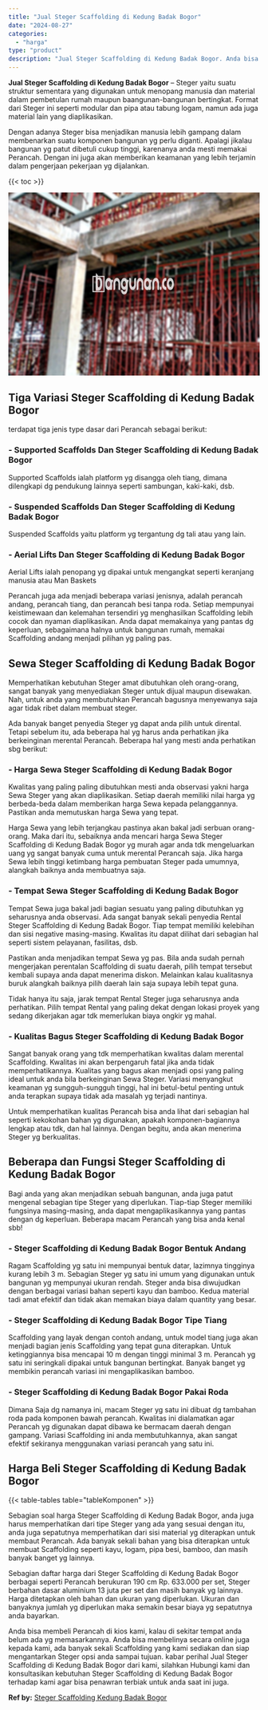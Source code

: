 ```yaml
---
title: "Jual Steger Scaffolding di Kedung Badak Bogor"
date: "2024-08-27"
categories: 
  - "harga"
type: "product"
description: "Jual Steger Scaffolding di Kedung Badak Bogor. Anda bisa membeli Perancah di kios kami, kalau di sekitar tempat anda belum ada yg memasarkannya. Anda bisa me..."
---
```


**Jual Steger Scaffolding di Kedung Badak Bogor** – Steger yaitu suatu struktur sementara yang digunakan untuk menopang manusia dan material dalam pembetulan rumah maupun baangunan-bangunan bertingkat. Format dari Steger ini seperti modular dan pipa atau tabung logam, namun ada juga material lain yang diaplikasikan.

Dengan adanya Steger bisa menjadikan manusia lebih gampang dalam membenarkan suatu komponen bangunan yg perlu diganti. Apalagi jikalau bangunan yg patut dibetuli cukup tinggi, karenanya anda mesti memakai Perancah. Dengan ini juga akan memberikan keamanan yang lebih terjamin dalam pengerjaan pekerjaan yg dijalankan.

{{< toc >}}

![Jual Steger Scaffolding di Kedung Badak Bogor](/images/sewa-scaffolding-steger-17.png)

## Tiga Variasi Steger Scaffolding di Kedung Badak Bogor

terdapat tiga jenis type dasar dari Perancah sebagai berikut:

### \- Supported Scaffolds Dan Steger Scaffolding di Kedung Badak Bogor

Supported Scaffolds ialah platform yg disangga oleh tiang, dimana dilengkapi dg pendukung lainnya seperti sambungan, kaki-kaki, dsb.

### \- Suspended Scaffolds Dan Steger Scaffolding di Kedung Badak Bogor

Suspended Scaffolds yaitu platform yg tergantung dg tali atau yang lain.

### \- Aerial Lifts Dan Steger Scaffolding di Kedung Badak Bogor

Aerial Lifts ialah penopang yg dipakai untuk mengangkat seperti keranjang manusia atau Man Baskets

Perancah juga ada menjadi beberapa variasi jenisnya, adalah perancah andang, perancah tiang, dan perancah besi tanpa roda. Setiap mempunyai keistimewaan dan kelemahan tersendiri yg menghasilkan Scaffolding lebih cocok dan nyaman diaplikasikan. Anda dapat memakainya yang pantas dg keperluan, sebagaimana halnya untuk bangunan rumah, memakai Scaffolding andang menjadi pilihan yg paling pas.

## Sewa Steger Scaffolding di Kedung Badak Bogor

Memperhatikan kebutuhan Steger amat dibutuhkan oleh orang-orang, sangat banyak yang menyediakan Steger untuk dijual maupun disewakan. Nah, untuk anda yang membutuhkan Perancah bagusnya menyewanya saja agar tidak ribet dalam membuat steger.

Ada banyak banget penyedia Steger yg dapat anda pilih untuk dirental. Tetapi sebelum itu, ada beberapa hal yg harus anda perhatikan jika berkeinginan merental Perancah. Beberapa hal yang mesti anda perhatikan sbg berikut:

### \- Harga Sewa Steger Scaffolding di Kedung Badak Bogor

Kwalitas yang paling paling dibutuhkan mesti anda observasi yakni harga Sewa Steger yang akan diaplikasikan. Setiap daerah memiliki nilai harga yg berbeda-beda dalam memberikan harga Sewa kepada pelanggannya. Pastikan anda memutuskan harga Sewa yang tepat.

Harga Sewa yang lebih terjangkau pastinya akan bakal jadi serbuan orang-orang. Maka dari itu, sebaiknya anda mencari harga Sewa Steger Scaffolding di Kedung Badak Bogor yg murah agar anda tdk mengeluarkan uang yg sangat banyak cuma untuk merental Perancah saja. Jika harga Sewa lebih tinggi ketimbang harga pembuatan Steger pada umumnya, alangkah baiknya anda membuatnya saja.

### \- Tempat Sewa Steger Scaffolding di Kedung Badak Bogor

Tempat Sewa juga bakal jadi bagian sesuatu yang paling dibutuhkan yg seharusnya anda observasi. Ada sangat banyak sekali penyedia Rental Steger Scaffolding di Kedung Badak Bogor. Tiap tempat memiliki kelebihan dan sisi negative masing-masing. Kwalitas itu dapat dilihat dari sebagian hal seperti sistem pelayanan, fasilitas, dsb.

Pastikan anda menjadikan tempat Sewa yg pas. Bila anda sudah pernah mengerjakan perentalan Scaffolding di suatu daerah, pilih tempat tersebut kembali supaya anda dapat menerima diskon. Melainkan kalau kualitasnya buruk alangkah baiknya pilih daerah lain saja supaya lebih tepat guna.

Tidak hanya itu saja, jarak tempat Rental Steger juga seharusnya anda perhatikan. Pilih tempat Rental yang paling dekat dengan lokasi proyek yang sedang dikerjakan agar tdk memerlukan biaya ongkir yg mahal.

### \- Kualitas Bagus Steger Scaffolding di Kedung Badak Bogor

Sangat banyak orang yang tdk memperhatikan kwalitas dalam merental Scaffolding. Kwalitas ini akan berpengaruh fatal jika anda tidak memperhatikannya. Kualitas yang bagus akan menjadi opsi yang paling ideal untuk anda bila berkeinginan Sewa Steger. Variasi menyangkut keamanan yg sungguh-sungguh tinggi, hal ini betul-betul penting untuk anda terapkan supaya tidak ada masalah yg terjadi nantinya.

Untuk memperhatikan kualitas Perancah bisa anda lihat dari sebagian hal seperti kekokohan bahan yg digunakan, apakah komponen-bagiannya lengkap atau tdk, dan hal lainnya. Dengan begitu, anda akan menerima Steger yg berkualitas.

## Beberapa dan Fungsi Steger Scaffolding di Kedung Badak Bogor

Bagi anda yang akan menjadikan sebuah bangunan, anda juga patut mengenal sebagian tipe Steger yang diperlukan. Tiap-tiap Steger memiliki fungsinya masing-masing, anda dapat mengaplikasikannya yang pantas dengan dg keperluan. Beberapa macam Perancah yang bisa anda kenal sbb!

### \- Steger Scaffolding di Kedung Badak Bogor Bentuk Andang

Ragam Scaffolding yg satu ini mempunyai bentuk datar, lazimnya tingginya kurang lebih 3 m. Sebagian Steger yg satu ini umum yang digunakan untuk bangunan yg mempunyai ukuran rendah. Steger anda bisa diwujudkan dengan berbagai variasi bahan seperti kayu dan bamboo. Kedua material tadi amat efektif dan tidak akan memakan biaya dalam quantity yang besar.

### \- Steger Scaffolding di Kedung Badak Bogor Tipe Tiang

Scaffolding yang layak dengan contoh andang, untuk model tiang juga akan menjadi bagian jenis Scaffolding yang tepat guna diterapkan. Untuk ketinggiannya bisa mencapai 10 m dengan tinggi minimal 3 m. Perancah yg satu ini seringkali dipakai untuk bangunan bertingkat. Banyak banget yg membikin perancah variasi ini mengaplikasikan bamboo.

### \- Steger Scaffolding di Kedung Badak Bogor Pakai Roda

Dimana Saja dg namanya ini, macam Steger yg satu ini dibuat dg tambahan roda pada komponen bawah perancah. Kwalitas ini dialamatkan agar Perancah yg digunakan dapat dibawa ke bermacam daerah dengan gampang. Variasi Scaffolding ini anda membutuhkannya, akan sangat efektif sekiranya menggunakan variasi perancah yang satu ini.

## Harga Beli Steger Scaffolding di Kedung Badak Bogor

{{< table-tables table="tableKomponen" >}}

Sebagian soal harga Steger Scaffolding di Kedung Badak Bogor, anda juga harus memperhatikan dari tipe Steger yang ada yang sesuai dengan itu, anda juga sepatutnya memperhatikan dari sisi material yg diterapkan untuk membaut Perancah. Ada banyak sekali bahan yang bisa diterapkan untuk membuat Scaffolding seperti kayu, logam, pipa besi, bamboo, dan masih banyak banget yg lainnya.

Sebagian daftar harga dari Steger Scaffolding di Kedung Badak Bogor berbagai seperti Perancah berukuran 190 cm Rp. 633.000 per set, Steger berbahan dasar aluminium 13 juta per set dan masih banyak yg lainnya. Harga ditetapkan oleh bahan dan ukuran yang diperlukan. Ukuran dan banyaknya jumlah yg diperlukan maka semakin besar biaya yg sepatutnya anda bayarkan.

Anda bisa membeli Perancah di kios kami, kalau di sekitar tempat anda belum ada yg memasarkannya. Anda bisa membelinya secara online juga kepada kami, ada banyak sekali Scaffolding yang kami sediakan dan siap mengantarkan Steger opsi anda sampai tujuan. kabar perihal Jual Steger Scaffolding di Kedung Badak Bogor dari kami, silahkan Hubungi kami dan konsultasikan kebutuhan Steger Scaffolding di Kedung Badak Bogor terhadap kami agar bisa penawran terbiak untuk anda saat ini juga.

**Ref by:** [Steger Scaffolding Kedung Badak Bogor](https://id.wikipedia.org/wiki/Steger)
